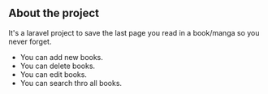 
## About the project

It's a laravel project to save the last page you read in a book/manga so you never forget.

- You can add new books.
- You can delete books.
- You can edit books.
- You can search thro all books.
